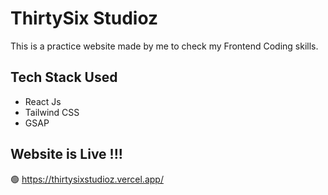 # ThirtySix Studioz
This is a practice website made by me to check my Frontend Coding skills.

## Tech Stack Used 
- React Js
- Tailwind CSS
- GSAP

## Website is Live !!!
🟢 https://thirtysixstudioz.vercel.app/
